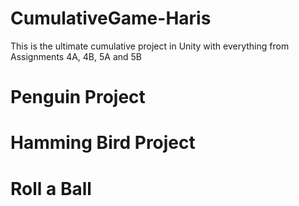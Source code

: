 # CumulativeGame-Haris
This is the ultimate cumulative project in Unity with everything from Assignments 4A, 4B, 5A and 5B

# Penguin Project
# Hamming Bird Project
# Roll a Ball
